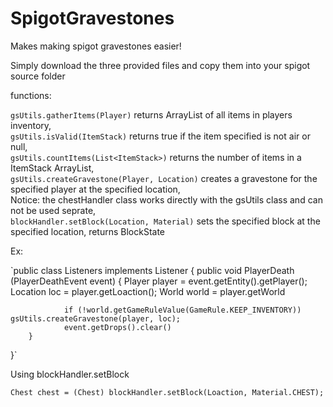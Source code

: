 # SpigotGravestones
Makes making spigot gravestones easier!

Simply download the three provided files and copy them into your spigot source folder

functions:

`gsUtils.gatherItems(Player)` returns ArrayList of all items in players inventory,  
`gsUtils.isValid(ItemStack)` returns true if the item specified is not air or null,  
`gsUtils.countItems(List<ItemStack>)` returns the number of items in a ItemStack ArrayList,  
`gsUtils.createGravestone(Player, Location)` creates a gravestone for the specified player at the specified location,  
Notice: the chestHandler class works directly with the gsUtils class and can not be used seprate,  
`blockHandler.setBlock(Location, Material)` sets the specified block at the specified location, returns BlockState  

Ex:

`public class Listeners implements Listener {
        public void PlayerDeath (PlayerDeathEvent event) {
                Player player = event.getEntity().getPlayer();
                Location loc = player.getLoaction();
                World world = player.getWorld
                
                if (!world.getGameRuleValue(GameRule.KEEP_INVENTORY)) gsUtils.createGravestone(player, loc);
                event.getDrops().clear()
        }
}`

Using blockHandler.setBlock

`Chest chest = (Chest) blockHandler.setBlock(Loaction, Material.CHEST);`
